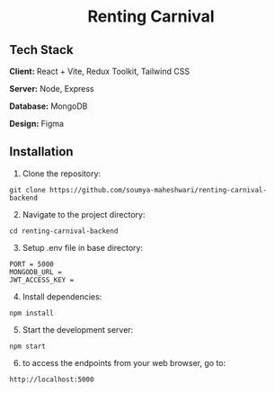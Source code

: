 # <p align="center"> Renting Carnival</p>


## Tech Stack

**Client:** React + Vite, Redux Toolkit, Tailwind CSS

**Server:** Node, Express

**Database:** MongoDB

**Design:** Figma


## Installation

1. Clone the repository:
```CMD
git clone https://github.com/soumya-maheshwari/renting-carnival-backend
```

2. Navigate to the project directory:
```CMD
cd renting-carnival-backend
```

3. Setup .env file in base directory:
 ```
PORT = 5000
MONGODB_URL =
JWT_ACCESS_KEY =

```

4. Install dependencies: 
```CMD
npm install
```
   
5. Start the development server:
```CMD
npm start
```

6. to access the endpoints from your web browser, go to:
 ```CMD
http://localhost:5000
```
